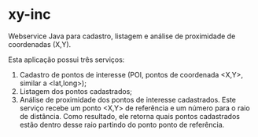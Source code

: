 # xy-inc
Webservice Java para cadastro, listagem e análise de proximidade de coordenadas (X,Y).

Esta aplicação possui três serviços: 
1. Cadastro de pontos de interesse (POI, pontos de coordenada <X,Y>, similar a <lat,long>);
1. Listagem dos pontos cadastrados;
1. Análise de proximidade dos pontos de interesse cadastrados. Este serviço recebe um ponto <X,Y> de referência e um número para o raio de distância. Como resultado, ele retorna quais pontos cadastrados estão dentro desse raio partindo do ponto ponto de referência.
